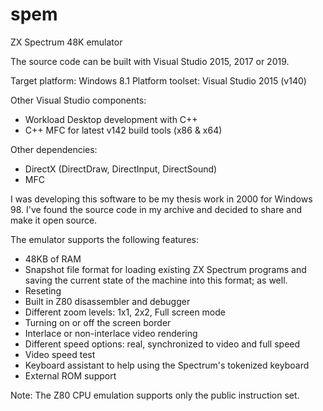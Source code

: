 # spem
ZX Spectrum 48K emulator

The source code can be built with Visual Studio 2015, 2017 or 2019.

Target platform: Windows 8.1
Platform toolset: Visual Studio 2015 (v140)

Other Visual Studio components:
- Workload Desktop development with C++
- C++ MFC for latest v142 build tools (x86 & x64)

Other dependencies:
- DirectX (DirectDraw, DirectInput, DirectSound)
- MFC


I was developing this software to be my thesis work in 2000 for Windows 98. I've found the source code in my archive and decided to share and make it open source.

The emulator supports the following features:

- 48KB of RAM
- Snapshot file format for loading existing ZX Spectrum programs and saving the current state of the machine into this format; as well.
- Reseting
- Built in Z80 disassembler and debugger
- Different zoom levels: 1x1, 2x2, Full screen mode
- Turning on or off the screen border
- Interlace or non-interlace video rendering
- Different speed options: real, synchronized to video and full speed
- Video speed test
- Keyboard assistant to help using the Spectrum's tokenized keyboard
- External ROM support

Note: The Z80 CPU emulation supports only the public instruction set.



